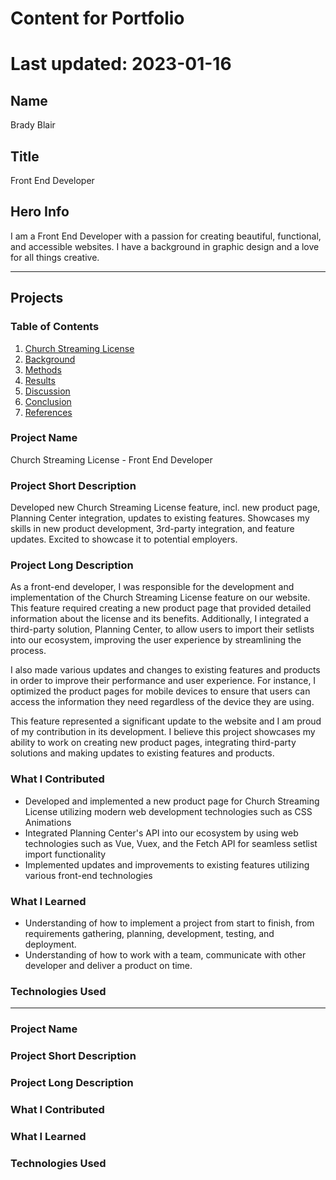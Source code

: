 # Content for Portfolio
# Last updated: 2023-01-16

## Name
Brady Blair

## Title
Front End Developer

## Hero Info
I am a Front End Developer with a passion for creating beautiful, functional, and accessible websites. I have a background in graphic design and a love for all things creative.

---

## Projects
### Table of Contents
1. [Church Streaming License](#csl)
2. [Background](#background)
3. [Methods](#methods)
4. [Results](#results)
5. [Discussion](#discussion)
6. [Conclusion](#conclusion)
7. [References](#references)

### Project Name
Church Streaming License - Front End Developer

### Project Short Description
Developed new Church Streaming License feature, incl. new product page, Planning Center integration, updates to existing features. Showcases my skills in new product development, 3rd-party integration, and feature updates. Excited to showcase it to potential employers.

### Project Long Description
As a front-end developer, I was responsible for the development and implementation of the Church Streaming License feature on our website. This feature required creating a new product page that provided detailed information about the license and its benefits. Additionally, I integrated a third-party solution, Planning Center, to allow users to import their setlists into our ecosystem, improving the user experience by streamlining the process.

I also made various updates and changes to existing features and products in order to improve their performance and user experience. For instance, I optimized the product pages for mobile devices to ensure that users can access the information they need regardless of the device they are using.

This feature represented a significant update to the website and I am proud of my contribution in its development. I believe this project showcases my ability to work on creating new product pages, integrating third-party solutions and making updates to existing features and products.

### What I Contributed
- Developed and implemented a new product page for Church Streaming License utilizing modern web development technologies such as CSS Animations
- Integrated Planning Center's API into our ecosystem by using web technologies such as Vue, Vuex, and the Fetch API for seamless setlist import functionality
- Implemented updates and improvements to existing features utilizing various front-end technologies

### What I Learned
- Understanding of how to implement a project from start to finish, from requirements gathering, planning, development, testing, and deployment.
- Understanding of how to work with a team, communicate with other developer and deliver a product on time.


### Technologies Used

---

### Project Name

### Project Short Description

### Project Long Description

### What I Contributed

### What I Learned

### Technologies Used




